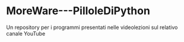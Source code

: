 # MoreWare---PilloleDiPython
Un repository per i programmi presentati nelle videolezioni sul relativo canale YouTube
